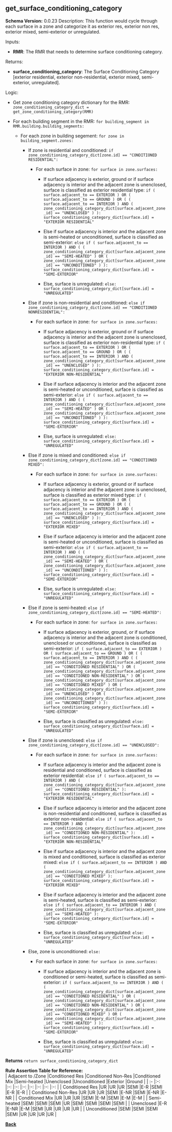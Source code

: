 
## get_surface_conditioning_category
**Schema Version:** 0.0.23
Description: This function would cycle through each surface in  a zone and categorize it as exterior res, exterior non res, exterior mixed, semi-exterior or unregulated.  

Inputs:

  - **RMR**: The RMR that needs to determine surface conditioning category.  

Returns:

  - **surface_conditioning_category**: The Surface Conditioning Category [exterior residential, exterior non-residential, exterior mixed, semi-exterior, unregulated].  

Logic:  

- Get zone conditioning category dictionary for the RMR: `zone_conditioning_category_dict = get_zone_conditioning_category(RMR)`  

- For each building segment in the RMR: `for building_segment in RMR.building.building_segments:`  

  - For each zone in building segement: `for zone in building_segment.zones:`  

    - If zone is residential and conditioned: `if zone_conditioning_category_dict[zone.id] == "CONDITIONED RESIDENTIAL":`  

      - For each surface in zone: `for surface in zone.surfaces:`  

        - If surface adjacency is exterior, ground or if surface adjacency is interior and the adjacent zone is unenclosed, surface is classified as exterior residential type: `if ( surface.adjacent_to == EXTERIOR ) OR ( surface.adjacent_to == GROUND ) OR ( ( surface.adjacent_to == INTERIOR ) AND ( zone_conditioning_category_dict[surface.adjacent_zone_id] == "UNENCLOSED" ) ): surface_conditioning_category_dict[surface.id] = "EXTERIOR RESIDENTIAL"`  

        - Else if surface adjacency is interior and the adjacent zone is semi-heated or unconditioned, surface is classified as semi-exterior: `else if ( surface.adjacent_to == INTERIOR ) AND ( ( zone_conditioning_category_dict[surface.adjacent_zone_id] == "SEMI-HEATED" ) OR ( zone_conditioning_category_dict[surface.adjacent_zone_id] == "UNCONDITIONED" ) ): surface_conditioning_category_dict[surface.id] = "SEMI-EXTERIOR"`  

        - Else, surface is unregulated: `else: surface_conditioning_category_dict[surface.id] = "UNREGULATED"`  

    - Else if zone is non-residential and conditioned: `else if zone_conditioning_category_dict[zone.id] == "CONDITIONED NONRESIDENTIAL":`  

      - For each surface in zone: `for surface in zone.surfaces:`  

        - If surface adjacency is exterior, ground or if surface adjacency is interior and the adjacent zone is unenclosed, surface is classified as exterior non-residential type: `if ( surface.adjacent_to == EXTERIOR ) OR ( surface.adjacent_to == GROUND ) OR ( ( surface.adjacent_to == INTERIOR ) AND ( zone_conditioning_category_dict[surface.adjacent_zone_id] == "UNENCLOSED" ) ): surface_conditioning_category_dict[surface.id] = "EXTERIOR NON-RESIDENTIAL"`  

        - Else if surface adjacency is interior and the adjacent zone is semi-heated or unconditioned, surface is classified as semi-exterior: `else if ( surface.adjacent_to == INTERIOR ) AND ( ( zone_conditioning_category_dict[surface.adjacent_zone_id] == "SEMI-HEATED" ) OR ( zone_conditioning_category_dict[surface.adjacent_zone_id] == "UNCONDITIONED" ) ): surface_conditioning_category_dict[surface.id] = "SEMI-EXTERIOR"`  

        - Else, surface is unregulated: `else: surface_conditioning_category_dict[surface.id] = "UNREGULATED"`  

    - Else if zone is mixed and conditioned: `else if zone_conditioning_category_dict[zone.id] == "CONDITIONED MIXED":`  

      - For each surface in zone: `for surface in zone.surfaces:`  

        - If surface adjacency is exterior, ground or if surface adjacency is interior and the adjacent zone is unenclosed, surface is classified as exterior mixed type: `if ( surface.adjacent_to == EXTERIOR ) OR ( surface.adjacent_to == GROUND ) OR ( ( surface.adjacent_to == INTERIOR ) AND ( zone_conditioning_category_dict[surface.adjacent_zone_id] == "UNENCLOSED" ) ): surface_conditioning_category_dict[surface.id] = "EXTERIOR MIXED"`  

        - Else if surface adjacency is interior and the adjacent zone is semi-heated or unconditioned, surface is classified as semi-exterior: `else if ( surface.adjacent_to == INTERIOR ) AND ( ( zone_conditioning_category_dict[surface.adjacent_zone_id] == "SEMI-HEATED" ) OR ( zone_conditioning_category_dict[surface.adjacent_zone_id] == "UNCONDITIONED" ) ): surface_conditioning_category_dict[surface.id] = "SEMI-EXTERIOR"`  

        - Else, surface is unregulated: `else: surface_conditioning_category_dict[surface.id] = "UNREGULATED"`  

    - Else if zone is semi-heated: `else if zone_conditioning_category_dict[zone.id] == "SEMI-HEATED":`  

      - For each surface in zone: `for surface in zone.surfaces:`  

        - If surface adjacency is exterior, ground, or if surface adjacency is interior and the adjacent zone is conditioned, unenclosed or unconditioned, surface is classified as semi-exterior: `if ( surface.adjacent_to == EXTERIOR ) OR ( surface.adjacent_to == GROUND ) OR ( ( surface.adjacent_to == INTERIOR ) AND ( ( zone_conditioning_category_dict[surface.adjacent_zone_id] == "CONDITIONED RESIDENTIAL" ) OR ( zone_conditioning_category_dict[surface.adjacent_zone_id] == "CONDITIONED NON-RESIDENTIAL" ) OR ( zone_conditioning_category_dict[surface.adjacent_zone_id] == "CONDITIONED MIXED" ) OR ( zone_conditioning_category_dict[surface.adjacent_zone_id] == "UNENCLOSED" ) OR ( zone_conditioning_category_dict[surface.adjacent_zone_id] == "UNCONDITIONED" ) ): surface_conditioning_category_dict[surface.id] = "SEMI-EXTERIOR"`  

        - Else, surface is classified as unregulated: `else: surface_conditioning_category_dict[surface.id] = "UNREGULATED"`  

    - Else if zone is unenclosed: `else if zone_conditioning_category_dict[zone.id] == "UNENCLOSED":`  

      - For each surface in zone: `for surface in zone.surfaces:`  

        - If surface adjacency is interior and the adjacent zone is residential and conditioned, surface is classified as exterior residential: `else if ( surface.adjacent_to == INTERIOR ) AND ( zone_conditioning_category_dict[surface.adjacent_zone_id] == "CONDITIONED RESIDENTIAL" ): surface_conditioning_category_dict[surface.id] = "EXTERIOR RESIDENTIAL"`  

        - Else if surface adjacency is interior and the adjacent zone is non-residential and conditioned, surface is classified as exterior non-residential: `else if ( surface.adjacent_to == INTERIOR ) AND ( zone_conditioning_category_dict[surface.adjacent_zone_id] == "CONDITIONED NON-RESIDENTIAL" ): surface_conditioning_category_dict[surface.id] = "EXTERIOR NON-RESIDENTIAL"`  

        - Else if surface adjacency is interior and the adjacent zone is mixed and conditioned, surface is classified as exterior mixed: `else if ( surface.adjacent_to == INTERIOR ) AND ( zone_conditioning_category_dict[surface.adjacent_zone_id] == "CONDITIONED MIXED" ): surface_conditioning_category_dict[surface.id] = "EXTERIOR MIXED"`  

        - Else if surface adjacency is interior and the adjacent zone is semi-heated, surface is classified as semi-exterior: `else if ( surface.adjacent_to == INTERIOR ) AND ( zone_conditioning_category_dict[surface.adjacent_zone_id] == "SEMI-HEATED" ): surface_conditioning_category_dict[surface.id] = "SEMI-EXTERIOR"`  

        - Else, surface is classified as unregulated: `else: surface_conditioning_category_dict[surface.id] = "UNREGULATED"`  

    - Else, zone is unconditioned: `else:`  

      - For each surface in zone:  `for surface in zone.surfaces:`  

        - If surface adjacency is interior and the adjacent zone is conditioned or semi-heated, surface is classified as semi-exterior: `if ( surface.adjacent_to == INTERIOR ) AND ( ( zone_conditioning_category_dict[surface.adjacent_zone_id] == "CONDITIONED RESIDENTIAL" ) OR ( zone_conditioning_category_dict[surface.adjacent_zone_id] == "CONDITIONED NON-RESIDENTIAL" ) OR ( zone_conditioning_category_dict[surface.adjacent_zone_id] == "CONDITIONED MIXED" ) OR ( zone_conditioning_category_dict[surface.adjacent_zone_id] == "SEMI-HEATED" ) ): surface_conditioning_category_dict[surface.id] = "SEMI-EXTERIOR"`  

        - Else, surface is classified as unregulated: `else: surface_conditioning_category_dict[surface.id] = "UNREGULATED"`  

**Returns** `return surface_conditioning_category_dict`  

**Rule Assertion Table for Reference:**  
| Adjacent to  /Zone    |Conditioned Res |Conditioned Non-Res |Conditioned Mix  |Semi-heated |Unenclosed |Unconditioned |Exterior |Ground   |
| :-                    |:-:             |:-:                 |:-:              |:-:         |:-:        |:-: |:-:      |:-:      |
| Conditioned Res       |UR              |UR                  |UR               |SEMI        |E-R        |SEMI          |E-R      |E-R      |
| Conditioned Non-Res   |UR              |UR                  |UR               |SEMI        |E-NR       |SEMI          |E-NR     |E-NR     |
| Conditioned Mix       |UR              |UR                  |UR               |SEMI        |E-M        |SEMI          |E-M      |E-M      |
| Semi-heated           |SEMI            |SEMI                |SEMI             |UR          |SEMI       |SEMI          |SEMI     |SEMI     |
| Unenclosed            |E-R             |E-NR                |E-M              |SEMI        |UR         |UR            |UR       |UR       |
| Unconditioned         |SEMI            |SEMI                |SEMI             |SEMI        |UR         |UR            |UR       |UR       |

**[Back](../_toc.md)**

